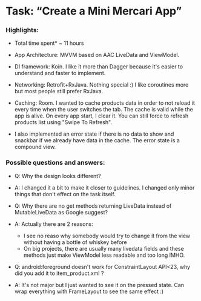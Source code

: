 # Task: “Create a Mini Mercari App”

### Highlights: 
- Total time spent* ~ 11 hours

- App Architecture: MVVM based on AAC LiveData and ViewModel.

- DI framework: Koin. I like it more than Dagger because it's easier to understand and faster to implement.

- Networking: Retrofit+RxJava. Nothing special :) I like coroutines more but most people still prefer RxJava.

- Caching: Room. I wanted to cache products data in order to not reload it every time when the user switches the tab. The cache is valid while the app is alive. On every app start, I clear it. You can still force to refresh products list using "Swipe To Refresh".

- I also implemented an error state if there is no data to show and snackbar if we already have data in the cache. The error state is a compound view. 

### Possible questions and answers: 
- Q: Why the design looks different?
- A: I changed it a bit to make it closer to guidelines. I changed only minor things that don't effect on the task itself. 


- Q: Why there are no get methods returning LiveData instead of MutableLiveData as Google suggest?
- A: Actually there are 2 reasons: 
  * I see no reaso why somebody would try to change it from the view without having a bottle of whiskey before
  * On big projects, there are usually many livedata fields and these methods just make ViewModel less readable and too long IMHO.


- Q: android:foreground doesn't work for ConstraintLayout API<23, why did you add it to item_product.xml ?
- A: It's not major but I just wanted to see it on the pressed state. Can wrap everything with FrameLayout to see the same effect :) 

